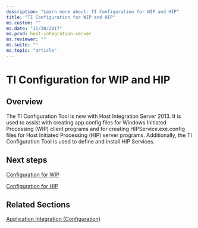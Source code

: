 ```yaml
---
description: "Learn more about: TI Configuration for WIP and HIP"
title: "TI Configuration for WIP and HIP"
ms.custom: ""
ms.date: "11/30/2017"
ms.prod: host-integration-server
ms.reviewer: ""
ms.suite: ""
ms.topic: "article"
---
```

# TI Configuration for WIP and HIP

## Overview
The TI Configuration Tool is new with Host Integration Server 2013. It is used to assist with creating app.config files for Windows Initiated Processing (WIP) client programs and for creating HIPService.exe.config files for Host Initiated Processing (HIP) server programs. Additionally, the TI Configuration Tool is used to define and install HIP Services.

## Next steps
[Configuration for WIP](../core/configuration-for-wip.md)

[Configuration for HIP](../core/configuration-for-hip.md)

## Related Sections
[Application Integration (Configuration)](../core/application-integration-configuration-2.md)
